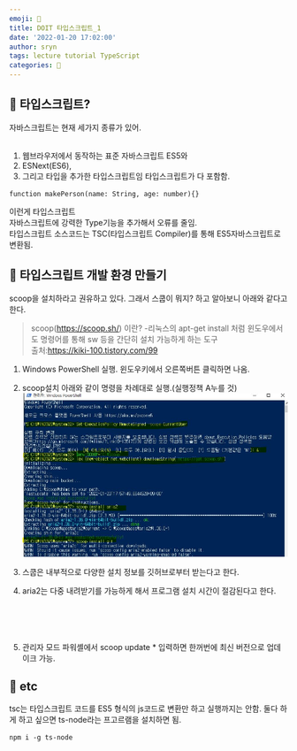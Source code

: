 ```yaml
---
emoji: 🎨
title: DOIT 타입스크립트_1
date: '2022-01-20 17:02:00'
author: sryn
tags: lecture tutorial TypeScript
categories: 📑
---
```


## 📑 타입스크립트?

자바스크립트는 현재 세가지 종류가 있어.
</br></br>

1. 웹브라우저에서 동작하는 표준 자바스크립트 ES5와
2. ESNext(ES6),
3. 그리고 타입을 추가한 타입스크립트임
   타입스크립트가 다 포함함.

```
function makePerson(name: String, age: number){}
```

이런게 타입스크립트</br>
자바스크립트에 강력한 Type기능을 추가해서 오류를 줄임.</br>
타입스크립트 소스코드는 TSC(타입스크립트 Compiler)를 통해 ES5자바스크립트로 변환됨.

## 📑 타입스크립트 개발 환경 만들기

scoop을 설치하라고 권유하고 있다. 그래서 스쿱이 뭐지? 하고 알아보니 아래와 같다고 한다.</br>

> scoop(https://scoop.sh/) 이란? -리눅스의 apt-get install 처럼 윈도우에서도 명령어를 통해 sw 등을 간단히 설치 가능하게 하는 도구</br>출처:https://kiki-100.tistory.com/99

1. Windows PowerShell 실행. 윈도우키에서 오른쪽버튼 클릭하면 나옴.

2. scoop설치
   아래와 같이 명령을 차례대로 실행.(실행정책 A누를 것)
   ![1](ts1.JPG)
3. 스쿱은 내부적으로 다양한 설치 정보를 깃허브로부터 받는다고 한다.
4. aria2는 다중 내려받기를 가능하게 해서 프로그램 설치 시간이 절감된다고 한다.
   </br></br></br></br></br>

5. 관리자 모드 파워셸에서 scoop update \* 입력하면 한꺼번에 최신 버전으로 업데이크 가능.

## 📑 etc

tsc는 타입스크립트 코드를 ES5 형식의 js코드로 변환만 하고 실행까지는 안함. 둘다 하게 하고 싶으면 ts-node라는 프고르램을 설치하면 됨.

```
npm i -g ts-node

```

```toc

```
